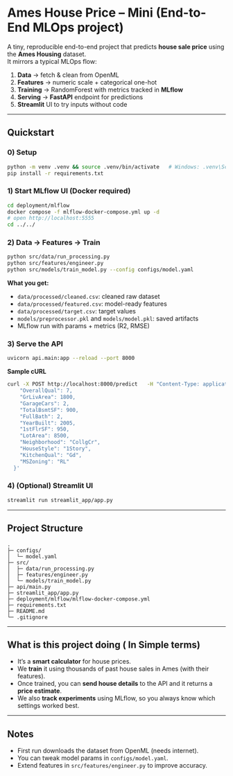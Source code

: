 # Ames House Price – Mini (End-to-End MLOps project)

A tiny, reproducible end-to-end project that predicts **house sale price** using the **Ames Housing** dataset.  
It mirrors a typical MLOps flow:

1. **Data** → fetch & clean from OpenML
2. **Features** → numeric scale + categorical one-hot
3. **Training** → RandomForest with metrics tracked in **MLflow**
4. **Serving** → **FastAPI** endpoint for predictions
5.  **Streamlit** UI to try inputs without code


---

## Quickstart

### 0) Setup
```bash
python -m venv .venv && source .venv/bin/activate   # Windows: .venv\Scripts\activate
pip install -r requirements.txt
```

### 1) Start MLflow UI (Docker required)
```bash
cd deployment/mlflow
docker compose -f mlflow-docker-compose.yml up -d
# open http://localhost:5555
cd ../../
```

### 2) Data → Features → Train
```bash
python src/data/run_processing.py
python src/features/engineer.py
python src/models/train_model.py --config configs/model.yaml
```

**What you get:**
- `data/processed/cleaned.csv`: cleaned raw dataset
- `data/processed/featured.csv`: model-ready features
- `data/processed/target.csv`: target values
- `models/preprocessor.pkl` and `models/model.pkl`: saved artifacts
- MLflow run with params + metrics (R2, RMSE)

### 3) Serve the API
```bash
uvicorn api.main:app --reload --port 8000
```

**Sample cURL**
```bash
curl -X POST http://localhost:8000/predict   -H "Content-Type: application/json"   -d '{
    "OverallQual": 7,
    "GrLivArea": 1800,
    "GarageCars": 2,
    "TotalBsmtSF": 900,
    "FullBath": 2,
    "YearBuilt": 2005,
    "1stFlrSF": 950,
    "LotArea": 8500,
    "Neighborhood": "CollgCr",
    "HouseStyle": "1Story",
    "KitchenQual": "Gd",
    "MSZoning": "RL"
  }'
```

### 4) (Optional) Streamlit UI
```bash
streamlit run streamlit_app/app.py
```

---

## Project Structure
```
.
├─ configs/
│  └─ model.yaml
├─ src/
│  ├─ data/run_processing.py
│  ├─ features/engineer.py
│  └─ models/train_model.py
├─ api/main.py
├─ streamlit_app/app.py
├─ deployment/mlflow/mlflow-docker-compose.yml
├─ requirements.txt
├─ README.md
└─ .gitignore
```

---

## What is this project doing ( In Simple terms)

- It’s a **smart calculator** for house prices.
- We **train** it using thousands of past house sales in Ames (with their features).
- Once trained, you can **send house details** to the API and it returns a **price estimate**.
- We also **track experiments** using MLflow, so you always know which settings worked best.

---

## Notes
- First run downloads the dataset from OpenML (needs internet).
- You can tweak model params in `configs/model.yaml`.
- Extend features in `src/features/engineer.py` to improve accuracy.
